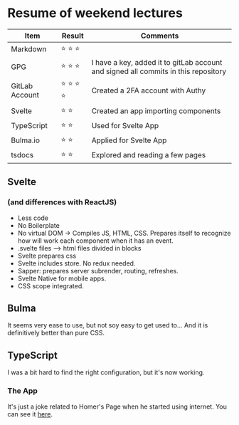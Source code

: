 # Resume of weekend lectures

| Item      | Result    |Comments   |
|-----------|-----------|-----------|
|Markdown   |:star: :star: :star:|   |
|GPG        |:star: :star: :star:| I have a key, added it to gitLab account and signed all commits in this repository |
|GitLab Account |:star: :star: :star: :star:|Created a 2FA account with Authy|
|Svelte |:star: :star: | Created an app importing components |
|TypeScript | :star: :star: | Used for Svelte App|
|Bulma.io | :star: :star: | Applied for Svelte App|
|tsdocs | :star: :star: |Explored and reading a few pages |

## Svelte

### (and differences with ReactJS)

* Less code
* No Boilerplate
* No virtual DOM -> Compiles JS, HTML, CSS. Prepares itself to recognize how will work each component when it has an event.
* .svelte files --> html files divided in blocks
* Svelte prepares css
* Svelte includes store. No redux needed.
* Sapper: prepares server subrender, routing, refreshes.
* Svelte Native for mobile apps.
* CSS scope integrated.

## Bulma

It seems very ease to use, but not soy easy to get used to... And it is definitively better than pure CSS.

## TypeScript

I was a bit hard to find the right configuration, but it's now working.

### The App

It's just a joke related to Homer's Page when he started using internet. You can see it [here](https://svelte-bulma-typescript.vercel.app/).
